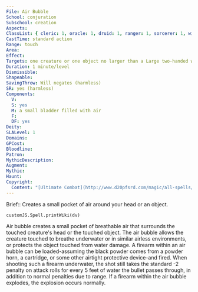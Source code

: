 ```yaml
---
File: Air Bubble
School: conjuration
Subschool: creation
Aspects: 
ClassList: { cleric: 1, oracle: 1, druid: 1, ranger: 1, sorcerer: 1, wizard: 1, witch: 1, psychic: 1 }
CastTime: standard action
Range: touch
Area: 
Effect: 
Targets: one creature or one object no larger than a Large two-handed weapon
Duration: 1 minute/level
Dismissible: 
Shapeable: 
SavingThrow: Will negates (harmless)
SR: yes (harmless)
Components:
  V: 
  S: yes
  M: a small bladder filled with air
  F: 
  DF: yes
Deity: 
SLALevel: 1
Domains: 
GPCost: 
Bloodline: 
Patron: 
MythicDescription: 
Augment: 
Mythic: 
Haunt: 
Copyright:
  Content: "[Ultimate Combat](http://www.d20pfsrd.com/magic/all-spells/a/air-bubble)"
---
```

Brief:: Creates a small pocket of air around your head or an object.

```dataviewjs
customJS.Spell.printWiki(dv)
```

Air bubble creates a small pocket of breathable air that surrounds the touched creature's head or the touched object. The air bubble allows the creature touched to breathe underwater or in similar airless environments, or protects the object touched from water damage.  A firearm within an air bubble can be loaded-assuming the black powder comes from a powder horn, a cartridge, or some other airtight protective device-and fired. When shooting such a firearm underwater, the shot still takes the standard -2 penalty on attack rolls for every 5 feet of water the bullet passes through, in addition to normal penalties due to range. If a firearm within the air bubble explodes, the explosion occurs normally.

